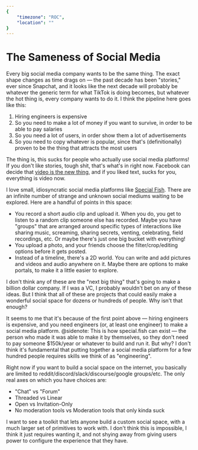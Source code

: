 ```yaml
---
{
	"timezone": "ROC",
	"location": ""
}
---
```

# The Sameness of Social Media

Every big social media company wants to be the same thing. The exact shape changes as time drags on — the past decade has been "stories," ever since Snapchat, and it looks like the next decade will probably be whatever the generic term for what TikTok is doing becomes, but whatever the hot thing is, every company wants to do it. I think the pipeline here goes like this:

1. Hiring engineers is expensive
2. So you need to make a lot of money if you want to survive, in order to be able to pay salaries
3. So you need a lot of users, in order show them a lot of advertisements
4. So you need to copy whatever is popular, since that's (definitionally) proven to be the thing that attracts the most users

The thing is, this sucks for people who actually use social media platforms! If you don't like stories, tough shit, that's what's in right now. Facebook can decide that [video is the new thing](https://en.wikipedia.org/wiki/Pivot_to_video), and if you liked text, sucks for you, everything is video now.

I love small, idiosyncratic social media platforms like [Special Fish](https://special.fish). There are an infinite number of strange and unknown social mediums waiting to be explored. Here are a handful of points in this space:

* You record a short audio clip and upload it. When you do, you get to listen to a random clip someone else has recorded. Maybe you have "groups" that are arranged around specific types of interactions like sharing music, screaming, sharing secrets, venting, celebrating, field recordings, etc. Or maybe there's just one big bucket with everything!
* You upload a photo, and your friends choose the filter/crop/editing options before it gets posted.
* Instead of a timeline, there's a 2D world. You can write and add pictures and videos and audio anywhere on it. Maybe there are options to make portals, to make it a little easier to explore.

I don't think any of these are the "next big thing" that's going to make a billion dollar company. If I was a VC, I probably wouldn't bet on any of these ideas. But I think that all of these are projects that could easily make a wonderful social space for dozens or hundreds of people. Why isn't that enough?

It seems to me that it's because of the first point above — hiring engineers is expensive, and you need engineers (or, at least one engineer) to make a social media platform.
@sidenote: This is how special.fish can exist — the person who made it was able to make it by themselves, so they don't need to pay someone $150k/year or whatever to build and run it.
But why? I don't think it's fundamental that putting together a social media platform for a few hundred people requires skills we think of as "engineering".

Right now if you want to build a social space on the internet, you basically are limited to reddit/discord/slack/discourse/google groups/etc. The only real axes on which you have choices are:

* "Chat" vs "Forum"
* Threaded vs Linear
* Open vs Invitation-Only
* No moderation tools vs Moderation tools that only kinda suck

I want to see a toolkit that lets anyone build a custom social space, with a much larger set of primitives to work with. I don't think this is impossible, I think it just requires wanting it, and not shying away from giving users power to configure the experience that they have.
